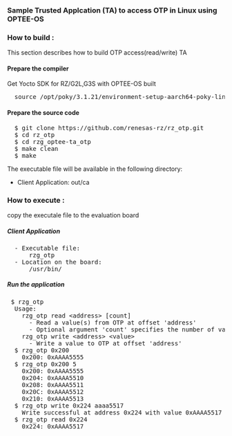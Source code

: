 ### Sample Trusted Applcation (TA) to access OTP in Linux using OPTEE-OS 

### How to build :
This section describes how to build OTP access(read/write) TA
#### Prepare the compiler
Get Yocto SDK for RZ/G2L,G3S with OPTEE-OS built
<pre>
  source /opt/poky/3.1.21/environment-setup-aarch64-poky-linux
</pre>
#### Prepare the source code
<pre>
  $ git clone https://github.com/renesas-rz/rz_otp.git
  $ cd rz_otp
  $ cd rzg_optee-ta_otp
  $ make clean
  $ make
</pre>
The executable file will be available in the following directory:
* Client Application: out/ca
  
### How to execute :
copy the executale file to the evaluation board
##### Client Application
<pre>
  - Executable file:
      rzg_otp
  - Location on the board:
      /usr/bin/
</pre>
##### Run the application
<pre>
 $ rzg_otp
  Usage:
    rzg_otp read &lt;address&gt [count]
      - Read a value(s) from OTP at offset 'address'
      - Optional argument 'count' specifies the number of values to read (default is 1)
    rzg_otp write &lt;address&gt &lt;value&gt
      - Write a value to OTP at offset 'address'
  $ rzg_otp 0x200
    0x200: 0xAAAA5555
  $ rzg_otp 0x200 5  
    0x200: 0xAAAA5555
    0x204: 0xAAAA5510
    0x208: 0xAAAA5511
    0x20C: 0xAAAA5512
    0x210: 0xAAAA5513
  $ rzg_otp write 0x224 aaaa5517
    Write successful at address 0x224 with value 0xAAAA5517
  $ rzg_otp read 0x224
    0x224: 0xAAAA5517
</pre>
